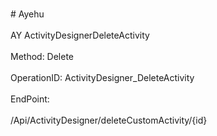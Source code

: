 <br>#     Ayehu</br>
<br>AY ActivityDesignerDeleteActivity</br>
<br>Method: Delete</br>
<br>OperationID: ActivityDesigner_DeleteActivity</br>
<br>EndPoint:</br>
<br>/Api/ActivityDesigner/deleteCustomActivity/{id}</br>
